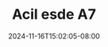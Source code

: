 --- 
title: "Acil esde A7"
description: "download  video bokep Acil esde A7  tele    "
date: 2024-11-16T15:02:05-08:00
file_code: "7aa270thz0o3"
draft: false
cover: "qjjqjy76v3q6dxy4.jpg"
tags: ["Acil", "esde", "bokep-indo", "bokep-viral", "bokep-ig"]
length: 37
fld_id: "1483920"
foldername: "Acil esde"
categories: ["Acil esde"]
views: 0
---